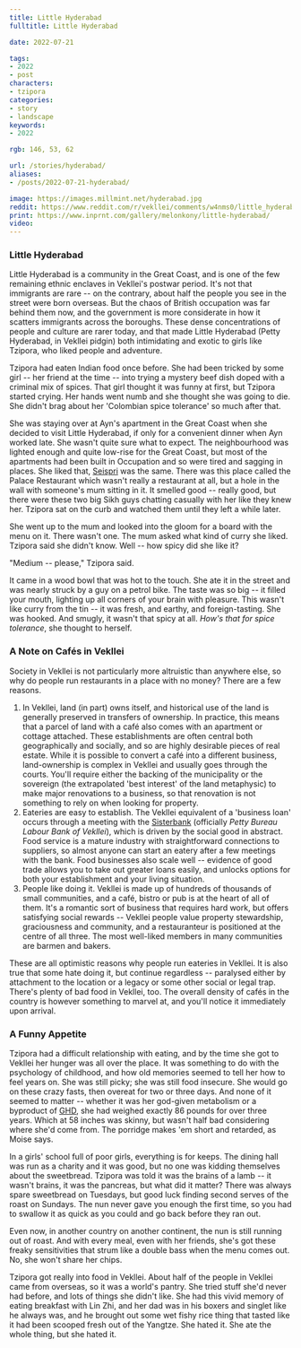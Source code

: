 ```yaml
---
title: Little Hyderabad
fulltitle: Little Hyderabad

date: 2022-07-21

tags: 
- 2022
- post
characters:
- tzipora
categories:
- story
- landscape
keywords:
- 2022

rgb: 146, 53, 62

url: /stories/hyderabad/
aliases:
- /posts/2022-07-21-hyderabad/

image: https://images.millmint.net/hyderabad.jpg
reddit: https://www.reddit.com/r/vekllei/comments/w4nms0/little_hyderabad/
print: https://www.inprnt.com/gallery/melonkony/little-hyderabad/
video: 
---
```


### Little Hyderabad

Little Hyderabad is a community in the Great Coast, and is one of the few remaining ethnic enclaves in Vekllei's postwar period. It's not that immigrants are rare -- on the contrary, about half the people you see in the street were born overseas. But the chaos of British occupation was far behind them now, and the government is more considerate in how it scatters immigrants across the boroughs. These dense concentrations of people and culture are rarer today, and that made Little Hyderabad (Petty Hyderabad, in Vekllei pidgin) both intimidating and exotic to girls like Tzipora, who liked people and adventure.

Tzipora had eaten Indian food once before. She had been tricked by some girl -- her friend at the time -- into trying a mystery beef dish doped with a criminal mix of spices. That girl thought it was funny at first, but Tzipora started crying. Her hands went numb and she thought she was going to die. She didn't brag about her 'Colombian spice tolerance' so much after that.

She was staying over at Ayn's apartment in the Great Coast when she decided to visit Little Hyderabad, if only for a convenient dinner when Ayn worked late. She wasn't quite sure what to expect. The neighbourhood was lighted enough and quite low-rise for the Great Coast, but most of the apartments had been built in Occupation and so were tired and sagging in places. She liked that, [Seispri](/factbook/landscape/boroughs/lola/#seispri) was the same. There was this place called the Palace Restaurant which wasn't really a restaurant at all, but a hole in the wall with someone's mum sitting in it. It smelled good -- really good, but there were these two big Sikh guys chatting casually with her like they knew her. Tzipora sat on the curb and watched them until they left a while later.

She went up to the mum and looked into the gloom for a board with the menu on it. There wasn't one. The mum asked what kind of curry she liked. Tzipora said she didn't know. Well -- how spicy did she like it?

"Medium -- please," Tzipora said.

It came in a wood bowl that was hot to the touch. She ate it in the street and was nearly struck by a guy on a petrol bike. The taste was so big -- it filled your mouth, lighting up all corners of your brain with pleasure. This wasn't like curry from the tin -- it was fresh, and earthy, and foreign-tasting. She was hooked. And smugly, it wasn't that spicy at all. *How's that for spice tolerance*, she thought to herself.

### A Note on Cafés in Vekllei

Society in Vekllei is not particularly more altruistic than anywhere else, so why do people run restaurants in a place with no money? There are a few reasons.

1. In Vekllei, land (in part) owns itself, and historical use of the land is generally preserved in transfers of ownership. In practice, this means that a parcel of land with a café also comes with an apartment or cottage attached. These establishments are often central both geographically and socially, and so are highly desirable pieces of real estate. While it is possible to convert a café into a different business, land-ownership is complex in Vekllei and usually goes through the courts. You'll require either the backing of the municipality or the sovereign (the extrapolated 'best interest' of the land metaphysic) to make major renovations to a business, so that renovation is not something to rely on when looking for property.
2. Eateries are easy to establish. The Vekllei equivalent of a 'business loan' occurs through a meeting with the [Sisterbank](/factbook/society/state/government/interior/commerce/#petty-bureau-labour-bank-of-vekllei) (officially *Petty Bureau Labour Bank of Vekllei*), which is driven by the social good in abstract. Food service is a mature industry with straightforward connections to suppliers, so almost anyone can start an eatery after a few meetings with the bank. Food businesses also scale well -- evidence of good trade allows you to take out greater loans easily, and unlocks options for both your establishment and your living situation.
3. People like doing it. Vekllei is made up of hundreds of thousands of small communities, and a café, bistro or pub is at the heart of all of them. It's a romantic sort of business that requires hard work, but offers satisfying social rewards -- Vekllei people value property stewardship, graciousness and community, and a restauranteur is positioned at the centre of all three. The most well-liked members in many communities are barmen and bakers.

These are all optimistic reasons why people run eateries in Vekllei. It is also true that some hate doing it, but continue regardless -- paralysed either by attachment to the location or a legacy or some other social or legal trap. There's plenty of bad food in Vekllei, too. The overall density of cafés in the country is however something to marvel at, and you'll notice it immediately upon arrival.

### A Funny Appetite

Tzipora had a difficult relationship with eating, and by the time she got to Vekllei her hunger was all over the place. It was something to do with the psychology of childhood, and how old memories seemed to tell her how to feel years on. She was still picky; she was still food insecure. She would go on these crazy fasts, then overeat for two or three days. And none of it seemed to matter -- whether it was her god-given metabolism or a byproduct of [GHD](/posts/2021-05-28-forever/), she had weighed exactly 86 pounds for over three years. Which at 58 inches was skinny, but wasn't half bad considering where she'd come from. The porridge makes 'em short and retarded, as Moise says.

In a girls' school full of poor girls, everything is for keeps. The dining hall was run as a charity and it was good, but no one was kidding themselves about the sweetbread. Tzipora was told it was the brains of a lamb -- it wasn't brains, it was the pancreas, but what did it matter? There was always spare sweetbread on Tuesdays, but good luck finding second serves of the roast on Sundays. The nun never gave you enough the first time, so you had to swallow it as quick as you could and go back before they ran out.

Even now, in another country on another continent, the nun is still running out of roast. And with every meal, even with her friends, she's got these freaky sensitivities that strum like a double bass when the menu comes out. No, she won't share her chips.

Tzipora got really into food in Vekllei. About half of the people in Vekllei came from overseas, so it was a world's pantry. She tried stuff she'd never had before, and lots of things she didn't like. She had this vivid memory of eating breakfast with Lin Zhi, and her dad was in his boxers and singlet like he always was, and he brought out some wet fishy rice thing that tasted like it had been scooped fresh out of the Yangtze. She hated it. She ate the whole thing, but she hated it.